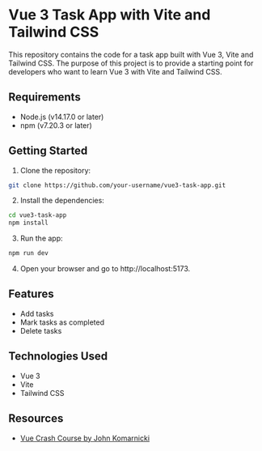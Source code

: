 # Vue 3 Task App with Vite and Tailwind CSS

This repository contains the code for a task app built with Vue 3, Vite and Tailwind CSS. The purpose of this project is to provide a starting point for developers who want to learn Vue 3 with Vite and Tailwind CSS.

## Requirements

- Node.js (v14.17.0 or later)
- npm (v7.20.3 or later)

## Getting Started

1. Clone the repository:

```sh
git clone https://github.com/your-username/vue3-task-app.git
```

2. Install the dependencies:

```sh
cd vue3-task-app
npm install
```

3. Run the app:

```sh
npm run dev
```

4. Open your browser and go to http://localhost:5173.

## Features

- Add tasks
- Mark tasks as completed
- Delete tasks

## Technologies Used

- Vue 3
- Vite
- Tailwind CSS

## Resources

- [Vue Crash Course by John Komarnicki](https://www.youtube.com/watch?v=KTFH4P8unUQ)
